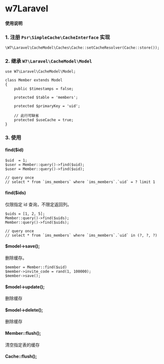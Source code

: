 # w7Laravel

#### 使用说明

### 1. 注册 `Psr\SimpleCache\CacheInterface` 实现

```
\W7\Laravel\CacheModel\Caches\Cache::setCacheResolver(Cache::store());
```
### 2. 继承 `W7\Laravel\CacheModel\Model` 
```
use W7\Laravel\CacheModel\Model;

class Member extends Model
{
	public $timestamps = false;
	
	protected $table = 'members';
	
	protected $primaryKey = 'uid';

    // 此行可缺省 
	protected $useCache = true;
}
```

### 3. 使用

#### find($id)

```
$uid  = 1;
$user = Member::query()->find($uid);
$user = Member::query()->find($uid);

// query once
// select * from `ims_members` where `ims_members`.`uid` = ? limit 1
```

#### find($ids)
仅限指定 id 查询，不限定返回列。
```
$uids = [1, 2, 5];
Member::query()->find($uids);
Member::query()->find($uids);

// query once
// select * from `ims_members` where `ims_members`.`uid` in (?, ?, ?)
```
#### $model->save();
删除缓存。
```
$member = Member::find($uid)
$member->invite_code = rand(1, 100000);
$member->save();
```
#### $model->update();
删除缓存
#### $model->delete();
删除缓存

#### Member::flush();
清空指定表的缓存

#### Cache::flush();